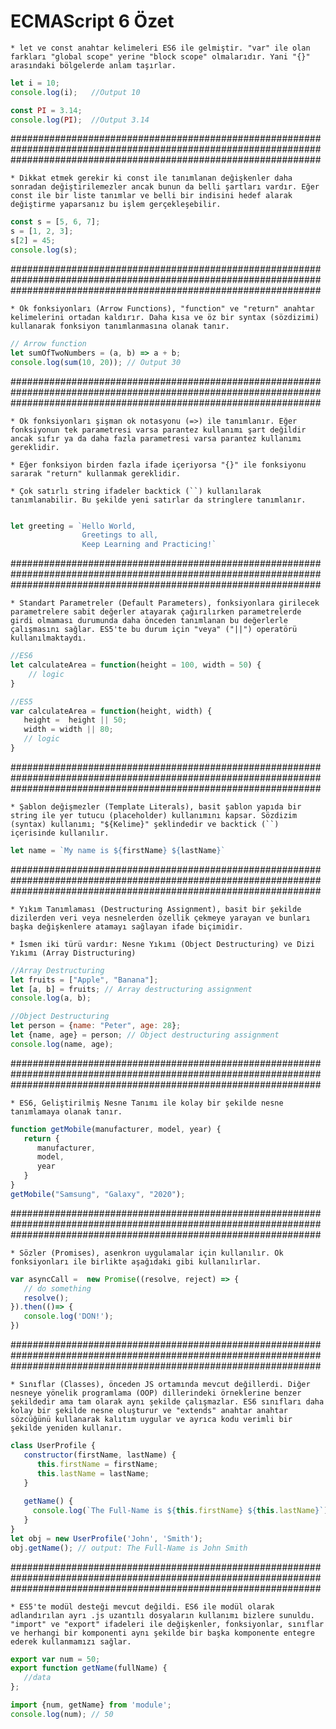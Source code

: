 # ECMAScript 6 Özet #

	* let ve const anahtar kelimeleri ES6 ile gelmiştir. "var" ile olan farkları "global scope" yerine "block scope" olmalarıdır. Yani "{}" arasındaki bölgelerde anlam taşırlar.

```js
let i = 10;
console.log(i);   //Output 10

const PI = 3.14;
console.log(PI);  //Output 3.14
```
########################################################################################################################################################################

	* Dikkat etmek gerekir ki const ile tanımlanan değişkenler daha sonradan değiştirilemezler ancak bunun da belli şartları vardır. Eğer const ile bir liste tanımlar ve belli bir indisini hedef alarak değiştirme yaparsanız bu işlem gerçekleşebilir.

```js
const s = [5, 6, 7];
s = [1, 2, 3];
s[2] = 45;
console.log(s);
```
########################################################################################################################################################################

	* Ok fonksiyonları (Arrow Functions), "function" ve "return" anahtar kelimelerini ortadan kaldırır. Daha kısa ve öz bir syntax (sözdizimi) kullanarak fonksiyon tanımlanmasına olanak tanır.

```js
// Arrow function
let sumOfTwoNumbers = (a, b) => a + b;
console.log(sum(10, 20)); // Output 30

```
########################################################################################################################################################################

	* Ok fonksiyonları şişman ok notasyonu (=>) ile tanımlanır. Eğer fonksiyonun tek parametresi varsa parantez kullanımı şart değildir ancak sıfır ya da daha fazla parametresi varsa parantez kullanımı gereklidir.

	* Eğer fonksiyon birden fazla ifade içeriyorsa "{}" ile fonksiyonu sararak "return" kullanmak gereklidir.

	* Çok satırlı string ifadeler backtick (``) kullanılarak tanımlanabilir. Bu şekilde yeni satırlar da stringlere tanımlanır.

```js

let greeting = `Hello World,     
                Greetings to all,
                Keep Learning and Practicing!`
```
########################################################################################################################################################################

	* Standart Parametreler (Default Parameters), fonksiyonlara girilecek parametrelere sabit değerler atayarak çağırılırken parametrelerde girdi olmaması durumunda daha önceden tanımlanan bu değerlerle çalışmasını sağlar. ES5'te bu durum için "veya" ("||") operatörü kullanılmaktaydı.

```js
//ES6
let calculateArea = function(height = 100, width = 50) {  
    // logic
}

//ES5
var calculateArea = function(height, width) {  
   height =  height || 50;
   width = width || 80;
   // logic
}

```
########################################################################################################################################################################

	* Şablon değişmezler (Template Literals), basit şablon yapıda bir string ile yer tutucu (placeholder) kullanımını kapsar. Sözdizim (syntax) kullanımı; "${Kelime}" şeklindedir ve backtick (``) içerisinde kullanılır.

```js
let name = `My name is ${firstName} ${lastName}`

```
########################################################################################################################################################################

	* Yıkım Tanımlaması (Destructuring Assignment), basit bir şekilde dizilerden veri veya nesnelerden özellik çekmeye yarayan ve bunları başka değişkenlere atamayı sağlayan ifade biçimidir. 

	* İsmen iki türü vardır: Nesne Yıkımı (Object Destructuring) ve Dizi Yıkımı (Array Distructuring)


```js
//Array Destructuring
let fruits = ["Apple", "Banana"];
let [a, b] = fruits; // Array destructuring assignment
console.log(a, b);

//Object Destructuring
let person = {name: "Peter", age: 28};
let {name, age} = person; // Object destructuring assignment
console.log(name, age);

```
########################################################################################################################################################################

	* ES6, Geliştirilmiş Nesne Tanımı ile kolay bir şekilde nesne tanımlamaya olanak tanır.

```js
function getMobile(manufacturer, model, year) {
   return {
      manufacturer,
      model,
      year
   }
}
getMobile("Samsung", "Galaxy", "2020");

```
########################################################################################################################################################################

	* Sözler (Promises), asenkron uygulamalar için kullanılır. Ok fonksiyonları ile birlikte aşağıdaki gibi kullanılırlar.



```js
var asyncCall =  new Promise((resolve, reject) => {
   // do something
   resolve();
}).then(()=> {   
   console.log('DON!');
})

```
########################################################################################################################################################################

	* Sınıflar (Classes), önceden JS ortamında mevcut değillerdi. Diğer nesneye yönelik programlama (OOP) dillerindeki örneklerine benzer şekildedir ama tam olarak aynı şekilde çalışmazlar. ES6 sınıfları daha kolay bir şekilde nesne oluşturur ve "extends" anahtar anahtar sözcüğünü kullanarak kalıtım uygular ve ayrıca kodu verimli bir şekilde yeniden kullanır.

```js
class UserProfile {   
   constructor(firstName, lastName) { 
      this.firstName = firstName;
      this.lastName = lastName;     
   }  
    
   getName() {       
     console.log(`The Full-Name is ${this.firstName} ${this.lastName}`);    
   } 
}
let obj = new UserProfile('John', 'Smith');
obj.getName(); // output: The Full-Name is John Smith

```
########################################################################################################################################################################

	* ES5'te modül desteği mevcut değildi. ES6 ile modül olarak adlandırılan ayrı .js uzantılı dosyaların kullanımı bizlere sunuldu. "import" ve "export" ifadeleri ile değişkenler, fonksiyonlar, sınıflar ve herhangi bir komponenti aynı şekilde bir başka komponente entegre ederek kullanmamızı sağlar.

```js
export var num = 50; 
export function getName(fullName) {   
   //data
};

```

```js
import {num, getName} from 'module';
console.log(num); // 50
``` 
